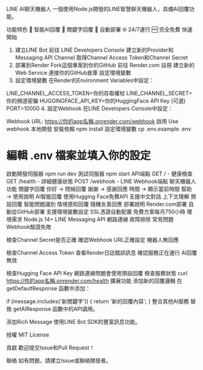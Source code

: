 LINE AI聊天機器人
一個使用Node.js開發的LINE智慧聊天機器人，具備AI回覆功能。

功能特色
🤖 智能AI回覆
💬 關鍵字回覆
🔄 自動部署
🌐 24/7運行
🆓 完全免費
快速開始
1. 建立LINE Bot
前往 LINE Developers Console
建立新的Provider和Messaging API Channel
取得Channel Access Token和Channel Secret
2. 部署到Render
Fork這個專案到你的GitHub
前往 Render.com 註冊
建立新的Web Service
連接你的GitHub倉庫
設定環境變數
3. 設定環境變數
在Render的Environment Variables中設定：

LINE_CHANNEL_ACCESS_TOKEN=你的存取權杖
LINE_CHANNEL_SECRET=你的頻道密鑰
HUGGINGFACE_API_KEY=你的HuggingFace API Key (可選)
PORT=10000
4. 設定Webhook
在LINE Developers Console中設定：

Webhook URL: https://你的app名稱.onrender.com/webhook
啟用 Use webhook
本地開發
安裝依賴
npm install
設定環境變數
cp .env.example .env
# 編輯 .env 檔案並填入你的設定
啟動開發伺服器
npm run dev
測試伺服器
npm start
API端點
GET / - 健康檢查
GET /health - 詳細健康狀態
POST /webhook - LINE Webhook端點
聊天機器人功能
關鍵字回覆
你好 → 問候回覆
謝謝 → 感謝回應
時間 → 顯示當前時間
幫助 → 使用說明
AI智能回覆
使用Hugging Face免費API
支援中文對話
上下文理解
預設回覆
智能問題識別
情境感知回覆
隨機友善回應
部署說明
Render.com部署
自動從GitHub部署
支援環境變數設定
SSL憑證自動配置
免費方案每月750小時
環境需求
Node.js 14+
LINE Messaging API
網路連線
故障排除
常見問題
Webhook驗證失敗

檢查Channel Secret是否正確
確認Webhook URL正確設定
機器人無回應

檢查Channel Access Token
查看Render日誌錯誤訊息
確認服務正在運行
AI回覆無效

檢查Hugging Face API Key
網路連線問題會使用預設回覆
檢查服務狀態
curl https://你的app名稱.onrender.com/health
擴展功能
添加新的回覆邏輯
在 getDefaultResponse 函數中添加：

if (message.includes('新關鍵字')) {
    return '新的回覆內容';
}
整合其他AI服務
替換 getAIResponse 函數中的API調用。

添加Rich Message
使用LINE Bot SDK的豐富訊息功能。

授權
MIT License

貢獻
歡迎提交Issue和Pull Request！

聯絡
如有問題，請建立Issue或聯絡開發者。

